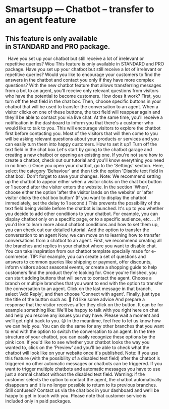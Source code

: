 # Smartsupp — Chatbot – transfer to an agent feature
## This feature is only available in STANDARD and PRO package.
  Have you set up your chatbot but still receive a lot of irrelevant or repetitive queries? Wou
This feature is only available in STANDARD and PRO package.
Have you set up your chatbot but still receive a lot of irrelevant or repetitive queries? Would you like to encourage your customers to find the answers in the chatbot and contact you only if they have more complex questions?
With the new chatbot feature that allows transferring messages from a bot to an agent, you'll receive only relevant questions from visitors who have the potential to become customers.
How does it work?
First, you turn off the text field in the chat box. Then, choose specific buttons in your chatbot that will be used to transfer the conversation to an agent. When a visitor clicks on one of these buttons, the text field will reappear again and they'll be able to contact you via live chat. At the same time, you'll receive a notification in the dashboard to inform you that there's a customer who would like to talk to you.
This will encourage visitors to explore the chatbot first before contacting you. Most of the visitors that will then come to you will be asking relevant questions about your products or services and you can easily turn them into happy customers.
How to set it up?
Turn off the text field in the chat box
Let's start by going to the chatbot garage and creating a new chatbot or opening an existing one. If you're not sure how to create a chatbot, check out our tutorial and you'll know everything you need in no time. :)
Once you open your chatbot, go to the 'Settings' section.
Here, select the category 'Behaviour' and then tick the option 'Disable text field in chat box'. Don't forget to save your changes.
Note: We recommend setting up the chatbot to appear either when a visitor clicks on the chat box button or 1 second after the visitor enters the website.
In the section 'When', choose either the option 'after the visitor lands on the website' or 'after visitor clicks the chat box button' (If you want to display the chatbot immediately, set the delay to 1 second.)
This prevents the possibility of the text field being visible before the chatbot is launched.
It's up to you whether you decide to add other conditions to your chatbot. For example, you can display chatbot only on a specific page, or to a specific audience, etc. ... If you'd like to learn more about chatbot conditions and how to set them up, you can check out our detailed tutorial.
Add the option to transfer the conversation to an agent
Now, we can move on to learning how to transfer conversations from a chatbot to an agent. First, we recommend creating all the branches and replies in your chatbot where you want to disable chat. You can take inspiration from our chatbot template specially made for e-commerce.
TIP: For example, you can create a set of questions and answers to common queries like shipping or payment, offer discounts, inform visitors about seasonal events, or create a shopping guide to help customers find the product they're looking for. 
Once you're finished, you can start adding buttons that will serve to contact the agent. Choose a branch or multiple branches that you want to end with the option to transfer the conversation to an agent. Click on the last message in that branch, select 'Add Reply', and then choose 'Connect with agent'.
Finally, just type the title of the button such as: 💬 I'd like some advice
And prepare a response that the visitor receives after they click on the button. It can be for example something like:
We'll be happy to talk with you right here on chat and help you resolve any issues you may have. Please wait a moment and we’ll get right back to you. 😉 In the meantime, feel free to let us know how we can help you. 
You can do the same for any other branches that you want to end with the option to switch the conversation to an agent. In the tree structure of your chatbot, you can easily recognize these options by the pink icon.
If you'd like to see whether your chatbot looks the way you wanted to, click on the 'Preview' and you'll be able to check what the chatbot will look like on your website once it's published.
Note: If you use this feature (with the possibility of a disabled text field) after the chatbot is triggered no other automatic messages or chatbots can be triggered. If you want to trigger multiple chatbots and automatic messages you have to use just a normal chatbot without the disabled text field.
Warning: if the customer selects the option to contact the agent, the chatbot automatically disappears and it is no longer possible to return to its previous branches. 
Still confused? Contact us via the chat box in your dashboard and we’ll be happy to get in touch with you. Please note that customer service is included only in paid packages.

